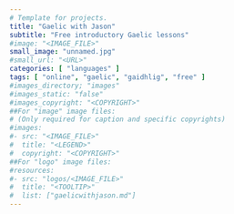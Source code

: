 ```yaml
---
# Template for projects.
title: "Gaelic with Jason"
subtitle: "Free introductory Gaelic lessons"
#image: "<IMAGE_FILE>"
small_image: "unnamed.jpg"
#small_url: "<URL>"
categories: [ "languages" ]
tags: [ "online", "gaelic", "gaidhlig", "free" ]
#images_directory; "images"
#images_static: "false"
#images_copyright: "<COPYRIGHT>"
##For "image" image files:
# (Only required for caption and specific copyrights)
#images:
#- src: "<IMAGE_FILE>"
#  title: "<LEGEND>"
#  copyright: "<COPYRIGHT>"
##For "logo" image files:
#resources:
#- src: "logos/<IMAGE_FILE>"
#  title: "<TOOLTIP>"
#  list: ["gaelicwithjason.md"]
---
```












